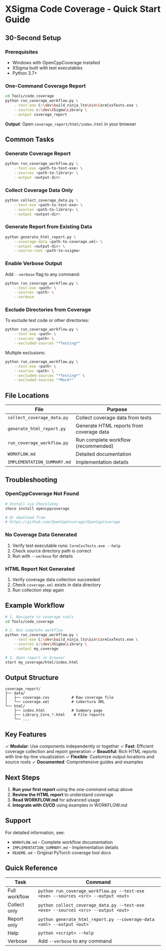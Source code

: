 # XSigma Code Coverage - Quick Start Guide

## 30-Second Setup

### Prerequisites
- Windows with OpenCppCoverage installed
- XSigma built with test executables
- Python 3.7+

### One-Command Coverage Report

```bash
cd Tools/code_coverage
python run_coverage_workflow.py \
    --test-exe C:\dev\build_ninja_lto\bin\CoreCxxTests.exe \
    --sources c:\dev\XSigma\Library \
    --output coverage_report
```

**Output**: Open `coverage_report/html/index.html` in your browser

## Common Tasks

### Generate Coverage Report
```bash
python run_coverage_workflow.py \
    --test-exe <path-to-test-exe> \
    --sources <path-to-library> \
    --output <output-dir>
```

### Collect Coverage Data Only
```bash
python collect_coverage_data.py \
    --test-exe <path-to-test-exe> \
    --sources <path-to-library> \
    --output <output-dir>
```

### Generate Report from Existing Data
```bash
python generate_html_report.py \
    --coverage-data <path-to-coverage.xml> \
    --output <output-dir> \
    --source-root <path-to-xsigma>
```

### Enable Verbose Output
Add `--verbose` flag to any command:
```bash
python run_coverage_workflow.py \
    --test-exe <path> \
    --sources <path> \
    --verbose
```

### Exclude Directories from Coverage
To exclude test code or other directories:
```bash
python run_coverage_workflow.py \
    --test-exe <path> \
    --sources <path> \
    --excluded-sources "*Testing*"
```

Multiple exclusions:
```bash
python run_coverage_workflow.py \
    --test-exe <path> \
    --sources <path> \
    --excluded-sources "*Testing*" \
    --excluded-sources "*Mock*"
```

## File Locations

| File | Purpose |
|------|---------|
| `collect_coverage_data.py` | Collect coverage data from tests |
| `generate_html_report.py` | Generate HTML reports from coverage data |
| `run_coverage_workflow.py` | Run complete workflow (recommended) |
| `WORKFLOW.md` | Detailed documentation |
| `IMPLEMENTATION_SUMMARY.md` | Implementation details |

## Troubleshooting

### OpenCppCoverage Not Found
```bash
# Install via Chocolatey
choco install opencppcoverage

# Or download from
# https://github.com/OpenCppCoverage/OpenCppCoverage
```

### No Coverage Data Generated
1. Verify test executable runs: `CoreCxxTests.exe --help`
2. Check source directory path is correct
3. Run with `--verbose` for details

### HTML Report Not Generated
1. Verify coverage data collection succeeded
2. Check `coverage.xml` exists in data directory
3. Run collection step again

## Example Workflow

```bash
# 1. Navigate to coverage tools
cd Tools/code_coverage

# 2. Run complete workflow
python run_coverage_workflow.py \
    --test-exe C:\dev\build_ninja_lto\bin\CoreCxxTests.exe \
    --sources c:\dev\XSigma\Library \
    --output my_coverage

# 3. Open report in browser
start my_coverage/html/index.html
```

## Output Structure

```
coverage_report/
├── data/
│   ├── coverage.cov          # Raw coverage file
│   └── coverage.xml          # Cobertura XML
└── html/
    ├── index.html            # Summary page
    ├── Library_Core_*.html    # File reports
    └── ...
```

## Key Features

✓ **Modular**: Use components independently or together
✓ **Fast**: Efficient coverage collection and report generation
✓ **Beautiful**: Rich HTML reports with line-by-line visualization
✓ **Flexible**: Customize output locations and source roots
✓ **Documented**: Comprehensive guides and examples

## Next Steps

1. **Run your first report** using the one-command setup above
2. **Review the HTML report** to understand coverage
3. **Read WORKFLOW.md** for advanced usage
4. **Integrate with CI/CD** using examples in WORKFLOW.md

## Support

For detailed information, see:
- `WORKFLOW.md` - Complete workflow documentation
- `IMPLEMENTATION_SUMMARY.md` - Implementation details
- `README.md` - Original PyTorch coverage tool docs

## Quick Reference

| Task | Command |
|------|---------|
| Full workflow | `python run_coverage_workflow.py --test-exe <exe> --sources <src> --output <out>` |
| Collect only | `python collect_coverage_data.py --test-exe <exe> --sources <src> --output <out>` |
| Report only | `python generate_html_report.py --coverage-data <xml> --output <out>` |
| Help | `python <script> --help` |
| Verbose | Add `--verbose` to any command |
